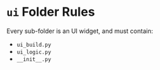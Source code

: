 # `ui` Folder Rules

Every sub-folder is an UI widget, and must contain:
- `ui_build.py`
- `ui_logic.py`
- `__init__.py`
